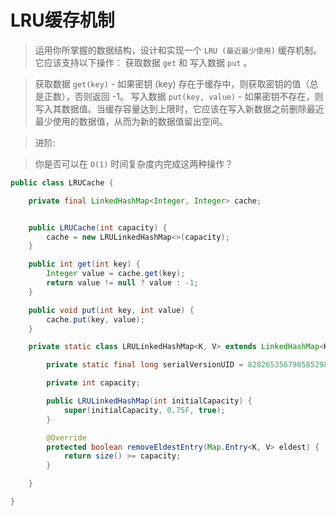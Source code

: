 # LRU缓存机制

> 运用你所掌握的数据结构，设计和实现一个  `LRU (最近最少使用)` 缓存机制。它应该支持以下操作： 获取数据 `get` 和 写入数据 `put` 。

> 获取数据 `get(key)` - 如果密钥 (key) 存在于缓存中，则获取密钥的值（总是正数），否则返回 -1。
> 写入数据 `put(key, value)` - 如果密钥不存在，则写入其数据值。当缓存容量达到上限时，它应该在写入新数据之前删除最近最少使用的数据值，从而为新的数据值留出空间。

> 进阶:

> 你是否可以在 `O(1)` 时间复杂度内完成这两种操作？

```java
public class LRUCache {

    private final LinkedHashMap<Integer, Integer> cache;


    public LRUCache(int capacity) {
        cache = new LRULinkedHashMap<>(capacity);
    }

    public int get(int key) {
        Integer value = cache.get(key);
        return value != null ? value : -1;
    }

    public void put(int key, int value) {
        cache.put(key, value);
    }

    private static class LRULinkedHashMap<K, V> extends LinkedHashMap<K, V> {

        private static final long serialVersionUID = 8202653567905852980L;

        private int capacity;

        public LRULinkedHashMap(int initialCapacity) {
            super(initialCapacity, 0.75F, true);
        }

        @Override
        protected boolean removeEldestEntry(Map.Entry<K, V> eldest) {
            return size() >= capacity;
        }

    }

}
```
